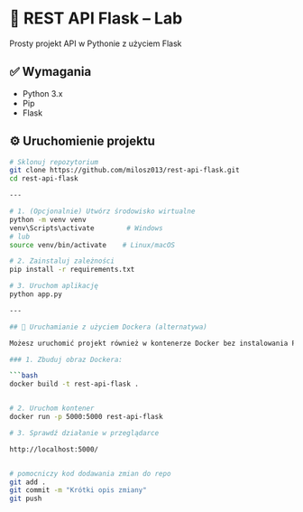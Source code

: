 # 🚀 REST API Flask – Lab

Prosty projekt API w Pythonie z użyciem Flask

## ✅ Wymagania

- Python 3.x
- Pip
- Flask

## ⚙️ Uruchomienie projektu

```bash
# Sklonuj repozytorium
git clone https://github.com/milosz013/rest-api-flask.git
cd rest-api-flask

---

# 1. (Opcjonalnie) Utwórz środowisko wirtualne
python -m venv venv
venv\Scripts\activate        # Windows
# lub
source venv/bin/activate    # Linux/macOS

# 2. Zainstaluj zależności
pip install -r requirements.txt

# 3. Uruchom aplikację
python app.py

---

## 🐳 Uruchamianie z użyciem Dockera (alternatywa)

Możesz uruchomić projekt również w kontenerze Docker bez instalowania Pythona lokalnie.

### 1. Zbuduj obraz Dockera:

```bash
docker build -t rest-api-flask .


# 2. Uruchom kontener
docker run -p 5000:5000 rest-api-flask

# 3. Sprawdź działanie w przeglądarce

http://localhost:5000/


# pomocniczy kod dodawania zmian do repo
git add .
git commit -m "Krótki opis zmiany"
git push